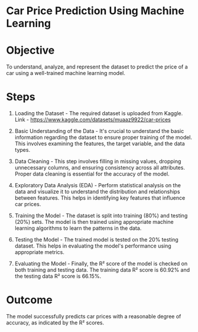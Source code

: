 # Car Price Prediction Using Machine Learning

# Objective
To understand, analyze, and represent the dataset to predict the price of a car using a well-trained machine learning model.

# Steps
1. Loading the Dataset -
The required dataset is uploaded from Kaggle.
Link - https://www.kaggle.com/datasets/muaaz9922/car-prices


3. Basic Understanding of the Data - It's crucial to understand the basic information regarding the dataset to ensure proper training of the model. This involves examining the features, the target variable, and the data types.

4. Data Cleaning - This step involves filling in missing values, dropping unnecessary columns, and ensuring consistency across all attributes. Proper data cleaning is essential for the accuracy of the model.

5. Exploratory Data Analysis (EDA) - Perform statistical analysis on the data and visualize it to understand the distribution and relationships between features. This helps in identifying key features that influence car prices.

6. Training the Model - The dataset is split into training (80%) and testing (20%) sets. The model is then trained using appropriate machine learning algorithms to learn the patterns in the data.

7. Testing the Model - The trained model is tested on the 20% testing dataset. This helps in evaluating the model's performance using appropriate metrics.

8. Evaluating the Model - Finally, the R² score of the model is checked on both training and testing data. The training data R² score is 60.92% and the testing data R² score is 66.15%.
   
# Outcome
The model successfully predicts car prices with a reasonable degree of accuracy, as indicated by the R² scores.
